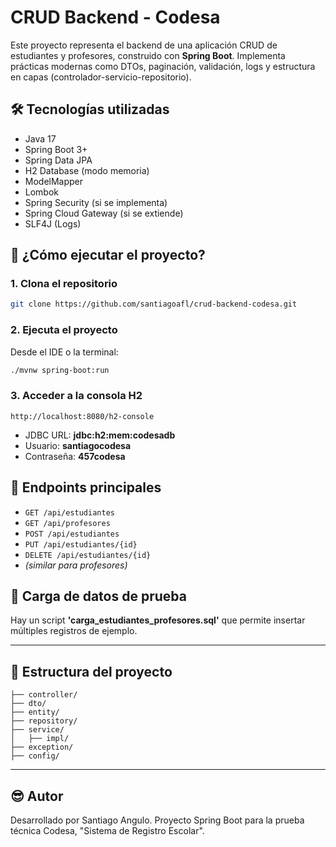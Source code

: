 # CRUD Backend - Codesa

Este proyecto representa el backend de una aplicación CRUD de estudiantes y profesores, construido con **Spring Boot**. Implementa prácticas modernas como DTOs, paginación, validación, logs y estructura en capas (controlador-servicio-repositorio).

## 🛠 Tecnologías utilizadas

- Java 17
- Spring Boot 3+
- Spring Data JPA
- H2 Database (modo memoria)
- ModelMapper
- Lombok
- Spring Security (si se implementa)
- Spring Cloud Gateway (si se extiende)
- SLF4J (Logs)

## 🚀 ¿Cómo ejecutar el proyecto?

### 1. Clona el repositorio

```bash
git clone https://github.com/santiagoafl/crud-backend-codesa.git
```

### 2. Ejecuta el proyecto

Desde el IDE o la terminal:

```bash
./mvnw spring-boot:run
```

### 3. Acceder a la consola H2

```
http://localhost:8080/h2-console
```

- JDBC URL: **jdbc:h2:mem:codesadb**
- Usuario: **santiagocodesa**
- Contraseña: **457codesa**

## 📄 Endpoints principales

- `GET /api/estudiantes`
- `GET /api/profesores`
- `POST /api/estudiantes`
- `PUT /api/estudiantes/{id}`
- `DELETE /api/estudiantes/{id}`
- *(similar para profesores)*

## 🧪 Carga de datos de prueba

Hay un script **'carga_estudiantes_profesores.sql'** que permite insertar múltiples registros de ejemplo.


---

## 📂 Estructura del proyecto

```
├── controller/
├── dto/
├── entity/
├── repository/
├── service/
│   ├── impl/
├── exception/
├── config/
```

---

## 😎 Autor

Desarrollado por Santiago Angulo. Proyecto Spring Boot para  la prueba técnica Codesa, "Sistema de Registro Escolar".

